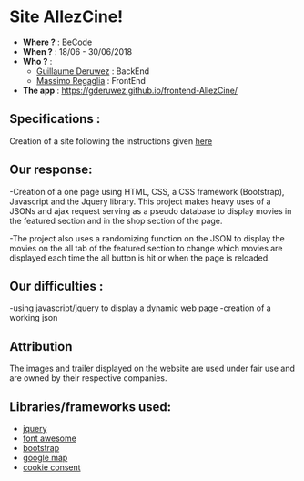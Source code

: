 # Site AllezCine!
- **Where ?** : [BeCode](https://becode.org/)
- **When ?** : 18/06 - 30/06/2018
- **Who ?** : 
  - [Guillaume Deruwez](https://github.com/gderuwez) : BackEnd
  - [Massimo Regaglia](https://github.com/mregaglia) : FrontEnd
- **The app** : https://gderuwez.github.io/frontend-AllezCine/
   

## Specifications : 
Creation of a site following the instructions given [here](https://github.com/becodeorg/Johnson2/tree/master/projets/AllezCine)

## Our response: 
-Creation of a one page using HTML, CSS, a CSS framework (Bootstrap), Javascript and the Jquery library.
This project makes heavy uses of a JSONs and ajax request serving as a pseudo database to display movies in the featured section and in the shop section of the page.

-The project also uses a randomizing function on the JSON to display the movies on  the all tab of the featured section to change which movies are displayed each time the all button is hit or when the page is reloaded.


## Our difficulties :
-using javascript/jquery to display a dynamic web page
-creation of a working json

## Attribution
The images and trailer displayed on the website are used under fair use and are owned by their respective companies.

## Libraries/frameworks used:
- [jquery](https://jquery.com/)
- [font awesome](https://fontawesome.com/)
- [bootstrap](http://getbootstrap.com/)
- [google map](https://www.google.com/maps/)
- [cookie consent](https://cookieconsent.insites.com/)
